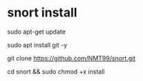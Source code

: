 # snort install
sudo apt-get update

sudo apt install git -y 

git clone https://github.com/NMT99/snort.git

cd snort && sudo chmod +x install

